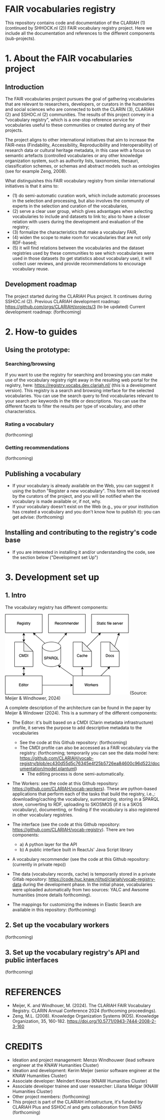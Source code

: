 # FAIR vocabularies registry

This repository contains code and documentation of the CLARIAH (1) (continued by SHHOCK.nl (2)) FAIR vocabulary registry project. Here we include all the documentation and references to the different components (sub-projects).

# 1. About the FAIR vocabularies project

## Introduction
The FAIR vocabularies project pursues the goal of gathering vocabularies that are relevant to researchers, developers, or curators in the humanities and social sciences who are connected to both the CLARIN (3), CLARIAH (2) and SSHOC.nl (2) communities. The results of this project convey in a "vocabulary registry", which is a one-stop reference service for vocabularies useful to these communities or created during any of their projects.

The project aligns to other international initiatives that aim to increase the FAIR-ness (Findability, Accessibility, Reproducibility and Interoperability) of research data or cultural heritage metadata, in this case with a focus on semantic artefacts (controlled vocabularies or any other knowledge organization system, such as authority lists, taxonomies, thesauri, classification schemes, or schemas and abstract models such as ontologies (see for example Zeng, 2008).

What distinguishes this FAIR vocabulary registry from similar international initiatives is that it aims to:
- (1) do semi-automatic curation work, which include automatic processes in the selection and processing, but also involves the community of experts in the selection and curation of the vocabularies,
- (2) serve a clear user group, which gives advantages when selecting vocabularies to include and datasets to link to; also to have a closer relation with users during the development and evaluation of the registry;
- (3) formalize the characteristics that make a vocabulary FAIR,
- (4) widen the scope to make room for vocabularies that are not only RDF-based;
- (5) it will find relations between the vocabularies and the dataset registries used by these communities to see which vocabularies were used in those datasets (to get statistics about vocabulary use), it will collect user reviews, and provide recommendations to encourage vocabulary reuse.

## Development roadmap
The project started during the CLARIAH Plus project. It continues during SSHOC.nl (2).
Previous CLARIAH development roadmap: https://github.com/orgs/CLARIAH/projects/3 (to be updated)
Current development roadmap: (forthcoming)

# 2. How-to guides
## Using the prototype:

### Searching/browsing
If you want to use the registry for searching and browsing you can make use of the vocabulary registry right away in the resulting web portal for the registry, here: https://registry.vocabs.dev.clariah.nl/ (this is a development version). This registry is a search and browsing interface for the selected vocabularies. You can use the search query to find vocabularies relevant to your search per keywords in the title or descriptions. You can use the different facets to filter the results per type of vocabulary, and other characteristics.

### Rating a vocabulary
(forthcoming)

### Getting recommendations
(forthcoming)

## Publishing a vocabulary
- If your vocabulary is already available on the Web, you can suggest it using the button "Register a new vocabulary". This form will be received by the curators of the project, and you will be notified when the vocabulary is made available or, if not, why.
- If your vocabulary doesn't exist on the Web (e.g., you or your institution has created a vocabulary and you don't know how to publish it): you can get advise: (forthcoming)

## Installing and contributing to the registry's code base
- If you are interested in installing it and/or understanding the code, see the section below ("Development set Up")

# 3. Development set up

## 1. Intro
The vocabulary registry has different components:

![FAIR vocabulary registry architecture](https://github.com/CLARIAH/vocab-registry/blob/6-update-readme-file/documentation/cac.png?raw=true)
(Source: Meijer & Windhower, 2024)

A complete description of the architecture can be found in the paper by Meijer & Windower (2024). This is a summary of the different components:

- The Editor: it's built based on a CMDI (Clarin metadata infrastructure) profile, it serves the purpose to add descriptive metadata to the vocabularies
   - See the code at this Github repository: (forthcoming)
   - The CMDI profile can also be accessed as a FAIR vocabulary via the registry: (forthcoming; temporarily you can see the data model here: https://github.com/CLARIAH/vocab-registry/blob/ec430d55d5c76345e4f25b5726ea84600c96d522/documentation/model.plantuml)
      - The editing process is done semi-automatically.

- The Workers: see the code at this Github repository: https://github.com/CLARIAH/vocab-workers). These are python-based applications that perform each of the tasks that build the registry, i.e.,: downloading/caching the vocabulary, summarizing, storing in a SPARQL store, converting to RDF, uploading to SKOSMOS (if it is a SKOS vocabulary), documenting, or finding if the vocabulary is also registered in other vocabulary registries.

- The interface (see the code at this Github repository: https://github.com/CLARIAH/vocab-registry). There are two components:
   - a) A python layer for the API
   - b) A public interface built in ReactJs' Java Script library

- A vocabulary recommender (see the code at this Github repository: (currently in private repo))

- The data (vocabulary records, cache) is temporarily stored in a private Gitlab repository: https://code.huc.knaw.nl/tsd/clariah/vocab-registry-data during the development phase. In the initial phase, vocabularies were uploaded automatically from two sources: YALC and Awsome humanities (more details forthcoming).

- The mappings for customizing the indexes in Elastic Search are available in this repository: (forthcoming)

## 2. Set up the vocabulary workers
(forthcoming)

## 3. Set up the vocabulary registry's API and public interfaces
(forthcoming)


# REFERENCES
- Meijer, K. and Windhouer, M. (2024). The CLARIAH FAIR Vocabulary Registry. CLARIN Annual Conference 2024 (forthcoming proceedings).
- Zeng, M.L. (2008). Knowledge Organization Systems (KOS). Knowledge Organization, 35, 160-182. https://doi.org/10.5771/0943-7444-2008-2-3-160

# CREDITS
- Ideation and project management: Menzo Windhouwer (lead software engineer at the KNAW Humanities Cluster)
- Ideation and development: Kerim Meijer (senior software engineer at the KNAW Humanities Cluster)
- Associate developer: Meindert Kroese (KNAW Humanities Cluster)
- Associate developer trainee and user researcher: Liliana Melgar (KNAW Humanities Cluster)
- Other project members: (forthcoming)
- This project is part of the CLARIAH infrastructure, it's funded by CLARIAH Plus and SSHOC.nl and gets collaboration from DANS (forthcoming)